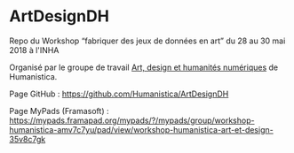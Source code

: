 # ArtDesignDH
Repo du Workshop “fabriquer des jeux de données en art” du 28 au 30 mai 2018 à l'INHA

Organisé par le groupe de travail <a href="http://www.humanisti.ca/forums/forum/groupes-de-travail/arts/">Art, design et humanités numériques</a> de Humanistica.

Page GitHub :
<a href="https://github.com/Humanistica/ArtDesignDH">https://github.com/Humanistica/ArtDesignDH</a>

Page MyPads (Framasoft) :
<a href="https://mypads.framapad.org/mypads/?/mypads/group/workshop-humanistica-amv7c7yu/pad/view/workshop-humanistica-art-et-design-35v8c7gk">https://mypads.framapad.org/mypads/?/mypads/group/workshop-humanistica-amv7c7yu/pad/view/workshop-humanistica-art-et-design-35v8c7gk</a>
